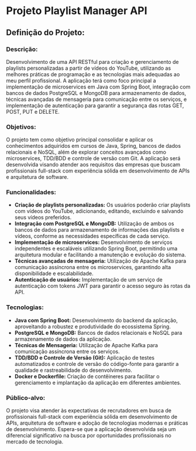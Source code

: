 # Projeto Playlist Manager API

## Definição do Projeto:

### Descrição:
Desenvolvimento de uma API RESTful para criação e gerenciamento de playlists personalizadas a partir de vídeos do YouTube, utilizando as melhores práticas de programação e as tecnologias mais adequadas ao meu perfil profissional. A aplicação terá como foco principal a implementação de microservices em Java com Spring Boot, integração com bancos de dados PostgreSQL e MongoDB para armazenamento de dados, técnicas avançadas de mensageria para comunicação entre os serviços, e implementação de autenticação para garantir a segurança das rotas GET, POST, PUT e DELETE.

### Objetivos:
O projeto tem como objetivo principal consolidar e aplicar os conhecimentos adquiridos em cursos de Java, Spring, bancos de dados relacionais e NoSQL, além de explorar conceitos avançados como microservices, TDD/BDD e controle de versão com Git. A aplicação será desenvolvida visando atender aos requisitos das empresas que buscam profissionais full-stack com experiência sólida em desenvolvimento de APIs e arquitetura de software.

### Funcionalidades:
- **Criação de playlists personalizadas:** Os usuários poderão criar playlists com vídeos do YouTube, adicionando, editando, excluindo e salvando seus vídeos preferidos.
- **Integração com PostgreSQL e MongoDB:** Utilização de ambos os bancos de dados para armazenamento de informações das playlists e vídeos, conforme as necessidades específicas de cada serviço.
- **Implementação de microservices:** Desenvolvimento de serviços independentes e escaláveis utilizando Spring Boot, permitindo uma arquitetura modular e facilitando a manutenção e evolução do sistema.
- **Técnicas avançadas de mensageria:** Utilização de Apache Kafka para comunicação assíncrona entre os microservices, garantindo alta disponibilidade e escalabilidade.
- **Autenticação de usuários:** Implementação de um serviço de autenticação com tokens JWT para garantir o acesso seguro às rotas da API.

### Tecnologias:
- **Java com Spring Boot:** Desenvolvimento do backend da aplicação, aproveitando a robustez e produtividade do ecossistema Spring.
- **PostgreSQL e MongoDB:** Bancos de dados relacionais e NoSQL para armazenamento de dados da aplicação.
- **Técnicas de Mensageria:** Utilização de Apache Kafka para comunicação assíncrona entre os serviços.
- **TDD/BDD e Controle de Versão (Git):** Aplicação de testes automatizados e controle de versão do código-fonte para garantir a qualidade e rastreabilidade do desenvolvimento.
- **Docker e Dockerfile:** Criação de contêineres para facilitar o gerenciamento e implantação da aplicação em diferentes ambientes.

### Público-alvo:
O projeto visa atender às expectativas de recrutadores em busca de profissionais full-stack com experiência sólida em desenvolvimento de APIs, arquitetura de software e adoção de tecnologias modernas e práticas de desenvolvimento. Espera-se que a aplicação desenvolvida seja um diferencial significativo na busca por oportunidades profissionais no mercado de tecnologia.
